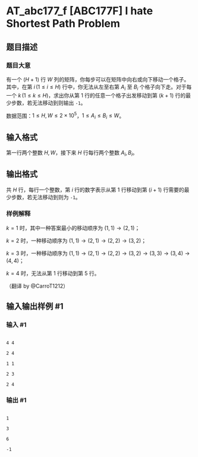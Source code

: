 # AT_abc177_f [ABC177F] I hate Shortest Path Problem

## 题目描述

### 题目大意

有一个 $(H+1)$ 行 $W$ 列的矩阵，你每步可以在矩阵中向右或向下移动一个格子。其中，在第 $i\,(1 \le i \le H)$ 行中，你无法从左至右第 $A_i$ 至 $B_i$ 个格子向下走。对于每一个 $k\,(1 \le k \le H)$，求出你从第 $1$ 行的任意一个格子出发移动到第 $(k+1)$ 行的最少步数，若无法移动到则输出 `-1`。

数据范围：$1 \le H,W \le 2\times 10^5$，$1 \le A_i \le B_i \le W$。

## 输入格式

第一行两个整数 $H,W$，接下来 $H$ 行每行两个整数 $A_i,B_i$。

## 输出格式

共 $H$ 行，每行一个整数，第 $i$ 行的数字表示从第 $1$ 行移动到第 $(i+1)$ 行需要的最少步数，若无法移动到则为 `-1`。

### 样例解释

$k=1$ 时，其中一种答案最小的移动顺序为 $(1,1)\rightarrow (2,1)$；

$k=2$ 时，一种移动顺序为 $(1,1)\rightarrow (2,1)\rightarrow (2,2)\rightarrow (3,2)$；

$k=3$ 时，一种移动顺序为 $(1,1)\rightarrow (2,1)\rightarrow (2,2)\rightarrow (3,2)\rightarrow (3,3)\rightarrow (3,4)\rightarrow (4,4)$；

$k=4$ 时，无法从第 $1$ 行移动到第 $5$ 行。

（翻译 by @CarroT1212）

## 输入输出样例 #1

### 输入 #1

```
4 4
2 4
1 1
2 3
2 4
```

### 输出 #1

```
1
3
6
-1
```